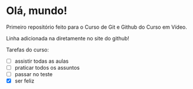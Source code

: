 # Olá, mundo!
 Primeiro repositório feito para o Curso de Git e Github do Curso em Vídeo.
 
 Linha adicionada na diretamente no site do github!

Tarefas do curso:
- [ ] assistir todas as aulas
- [ ] praticar todos os assuntos
- [ ] passar no teste
- [x] ser feliz